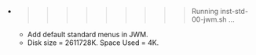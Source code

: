 * >>>>>>>>> Running inst-std-00-jwm.sh ...
  * Add default standard menus in JWM.
  * Disk size = 2611728K. Space Used = 4K.
